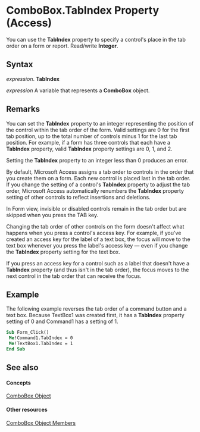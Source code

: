 
# ComboBox.TabIndex Property (Access)

You can use the  **TabIndex** property to specify a control's place in the tab order on a form or report. Read/write **Integer**.


## Syntax

 _expression_. **TabIndex**

 _expression_ A variable that represents a **ComboBox** object.


## Remarks

You can set the  **TabIndex** property to an integer representing the position of the control within the tab order of the form. Valid settings are 0 for the first tab position, up to the total number of controls minus 1 for the last tab position. For example, if a form has three controls that each have a **TabIndex** property, valid **TabIndex** property settings are 0, 1, and 2.

Setting the  **TabIndex** property to an integer less than 0 produces an error.

By default, Microsoft Access assigns a tab order to controls in the order that you create them on a form. Each new control is placed last in the tab order. If you change the setting of a control's  **TabIndex** property to adjust the tab order, Microsoft Access automatically renumbers the **TabIndex** property setting of other controls to reflect insertions and deletions.

In Form view, invisible or disabled controls remain in the tab order but are skipped when you press the TAB key.

Changing the tab order of other controls on the form doesn't affect what happens when you press a control's access key. For example, if you've created an access key for the label of a text box, the focus will move to the text box whenever you press the label's access key — even if you change the  **TabIndex** property setting for the text box.

If you press an access key for a control such as a label that doesn't have a  **TabIndex** property (and thus isn't in the tab order), the focus moves to the next control in the tab order that can receive the focus.


## Example

The following example reverses the tab order of a command button and a text box. Because TextBox1 was created first, it has a  **TabIndex** property setting of 0 and Command1 has a setting of 1.


```vb
Sub Form_Click() 
 Me!Command1.TabIndex = 0 
 Me!TextBox1.TabIndex = 1 
End Sub
```


## See also


#### Concepts


[ComboBox Object](1cf508d5-023e-eb38-3991-71e82b2a4e7e.md)
#### Other resources


[ComboBox Object Members](d0d83ca3-3698-295e-5335-7d0816557d6b.md)